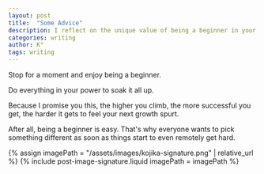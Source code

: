 ```yaml
---
layout: post
title:  "Some Advice"
description: I reflect on the unique value of being a beginner in your craft. While many rush to move beyond this stage as soon as challenges arise, I emphasize how the early learning phase offers special opportunities for growth and development that become rarer as you advance. I encourage writers to embrace and appreciate their beginner status, as each new level of mastery makes transformative growth spurts increasingly difficult to achieve.
categories: writing
author: K°
tags: writing
---
```


Stop for a moment and enjoy being a beginner.

Do everything in your power to soak it all up.

Because I promise you this, the higher you climb, the more successful you get, the harder it gets to feel your next growth spurt.

After all, being a beginner is easy. That's why everyone wants to pick something different as soon as things start to even remotely get hard.

<!-- signature -->
{% assign imagePath = "/assets/images/kojika-signature.png" | relative_url %}
{% include post-image-signature.liquid imagePath = imagePath %}